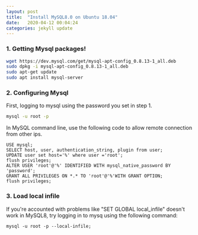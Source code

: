 ```yaml
---
layout: post
title:  "Install MySQL8.0 on Ubuntu 18.04"
date:   2020-04-12 00:04:24
categories: jekyll update
---
```

### 1. Getting Mysql packages!

```bash
wget https://dev.mysql.com/get/mysql-apt-config_0.8.13-1_all.deb
sudo dpkg -i mysql-apt-config_0.8.13-1_all.deb
sudo apt-get update
sudo apt install mysql-server
```

### 2. Configuring Mysql

First, logging to mysql using the password you set in step 1.

```bash
mysql -u root -p
```

In MySQL command line, use the following code to allow remote connection from other ips.

```mysql
USE mysql;
SELECT host, user, authentication_string, plugin from user;
UPDATE user set host='%' where user ='root';
flush privileges;
ALTER USER 'root'@'%' IDENTIFIED WITH mysql_native_password BY 'password';
GRANT ALL PRIVILEGES ON *.* TO 'root'@'%'WITH GRANT OPTION;
flush privileges;
```

### 3. Load local infile

If you're accounted with problems like "SET GLOBAL local_infile" doesn't work in MySQL8, try logging in to mysq using the following command:

```
mysql -u root -p --local-infile;
```

